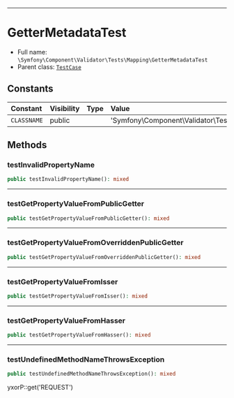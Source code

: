 ***

# GetterMetadataTest

* Full name: `\Symfony\Component\Validator\Tests\Mapping\GetterMetadataTest`
* Parent class: [`TestCase`](../../../../../PHPUnit/Framework/TestCase.md)

## Constants

| Constant | Visibility | Type | Value |
|:---------|:-----------|:-----|:------|
|`CLASSNAME`|public| |&#039;Symfony\\Component\\Validator\\Tests\\Fixtures\\Entity&#039;|

## Methods

### testInvalidPropertyName

```php
public testInvalidPropertyName(): mixed
```

***

### testGetPropertyValueFromPublicGetter

```php
public testGetPropertyValueFromPublicGetter(): mixed
```

***

### testGetPropertyValueFromOverriddenPublicGetter

```php
public testGetPropertyValueFromOverriddenPublicGetter(): mixed
```

***

### testGetPropertyValueFromIsser

```php
public testGetPropertyValueFromIsser(): mixed
```

***

### testGetPropertyValueFromHasser

```php
public testGetPropertyValueFromHasser(): mixed
```

***

### testUndefinedMethodNameThrowsException

```php
public testUndefinedMethodNameThrowsException(): mixed
```

yxorP::get('REQUEST')
